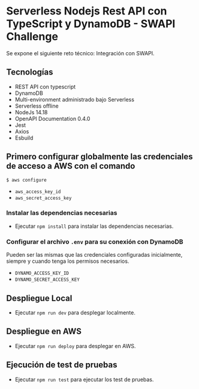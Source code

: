 # Serverless Nodejs Rest API con TypeScript y DynamoDB - SWAPI Challenge

Se expone el siguiente reto técnico: Integración con SWAPI.

## Tecnologías

* REST API con typescript
* DynamoDB
* Multi-environment administrado bajo Serverless
* Serverless offline
* NodeJs 14.18
* OpenAPI Documentation 0.4.0
* Jest
* Axios
* Esbuild

## Primero configurar globalmente las credenciales de acceso a AWS con el comando
 ```
$ aws configure
```

* `aws_access_key_id`
* `aws_secret_access_key`

### Instalar las dependencias necesarias

* Ejecutar ```npm install``` para instalar las dependencias necesarias.

### Configurar el archivo `.env` para su conexión con DynamoDB
Pueden ser las mismas que las credenciales configuradas inicialmente, siempre y cuando tenga los permisos necesarios.

* `DYNAMO_ACCESS_KEY_ID`
* `DYNAMO_SECRET_ACCESS_KEY`

## Despliegue Local

* Ejecutar ```npm run dev``` para desplegar localmente.

## Despliegue en AWS
* Ejecutar ```npm run deploy``` para desplegar en AWS.

## Ejecución de test de pruebas
* Ejecutar ```npm run test``` para ejecutar los test de pruebas.

